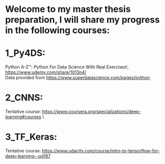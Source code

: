 # Welcome to my master thesis preparation, I will share my progress in the following courses: 
# 1_Py4DS: 
Python A-Z™: Python For Data Science With Real Exercises!, https://www.udemy.com/share/1013n4/ \
Data provided from https://www.superdatascience.com/pages/python. 
      
# 2_CNNS: 
Tentative course: https://www.coursera.org/specializations/deep-learning#courses \

# 3_TF_Keras: 
Tentative course: https://www.udacity.com/course/intro-to-tensorflow-for-deep-learning--ud187
